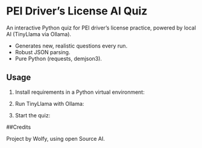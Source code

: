 # PEI Driver’s License AI Quiz

An interactive Python quiz for PEI driver’s license practice, powered by local AI (TinyLlama via Ollama).  
- Generates new, realistic questions every run.
- Robust JSON parsing.
- Pure Python (requests, demjson3).

## Usage

1. Install requirements in a Python virtual environment:


2. Run TinyLlama with Ollama:


3. Start the quiz:

##Credits 

Project by Wolfy, using open Source AI.
